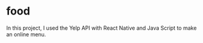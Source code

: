 # food

In this project, I used the Yelp API with React Native and Java Script to make an online menu.
